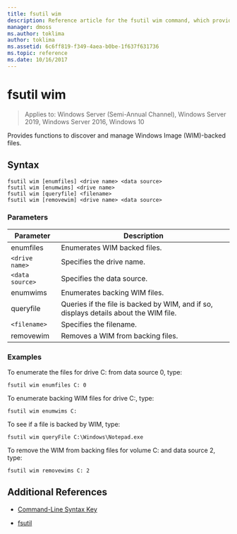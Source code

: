 ```yaml
---
title: fsutil wim
description: Reference article for the fsutil wim command, which provides functions to discover and manage Windows Image (WIM)-backed files.
manager: dmoss
ms.author: toklima
author: toklima
ms.assetid: 6c6ff819-f349-4aea-b0be-1f637f631736
ms.topic: reference
ms.date: 10/16/2017
---
```


# fsutil wim

> Applies to: Windows Server (Semi-Annual Channel), Windows Server 2019, Windows Server 2016, Windows 10

Provides functions to discover and manage Windows Image (WIM)-backed files.

## Syntax

```
fsutil wim [enumfiles] <drive name> <data source>
fsutil wim [enumwims] <drive name>
fsutil wim [queryfile] <filename>
fsutil wim [removewim] <drive name> <data source>
```

### Parameters

| Parameter | Description |
| --------- | ----------- |
| enumfiles | Enumerates WIM backed files. |
| `<drive name>` | Specifies the drive name. |
| `<data source>` | Specifies the data source. |
| enumwims | Enumerates backing WIM files. |
| queryfile | Queries if the file is backed by WIM, and if so, displays details about the WIM file. |
| `<filename>` | Specifies the filename. |
| removewim | Removes a WIM from backing files. |

### Examples

To enumerate the files for drive C: from data source 0, type:

```
fsutil wim enumfiles C: 0
```

To enumerate backing WIM files for drive C:, type:

```
fsutil wim enumwims C:
```

To see if a file is backed by WIM, type:

```
fsutil wim queryFile C:\Windows\Notepad.exe
```

To remove the WIM from backing files for volume C: and data source 2, type:

```
fsutil wim removewims C: 2
```

## Additional References

- [Command-Line Syntax Key](command-line-syntax-key.md)

- [fsutil](fsutil.md)
